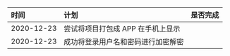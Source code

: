 | 时间       | 计划                               | 是否完成 |
| :--------- | :--------------------------------- | :------- |
| 2020-12-23 | 尝试将项目打包成 APP 在手机上显示  |          |
| 2020-12-23 | 成功将登录用户名和密码进行加密解密 |          |
